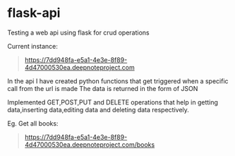# flask-api
Testing a web api using flask for crud operations

Current instance:
>https://7dd948fa-e5a1-4e3e-8f89-4d47000530ea.deepnoteproject.com

In the api I have created python functions that get triggered when a specific call from the url is made
The data is returned in the form of JSON

Implemented GET,POST,PUT and DELETE operations that help in getting data,inserting data,editing data and deleting data respectively.

Eg.
Get all books:
>https://7dd948fa-e5a1-4e3e-8f89-4d47000530ea.deepnoteproject.com/books
